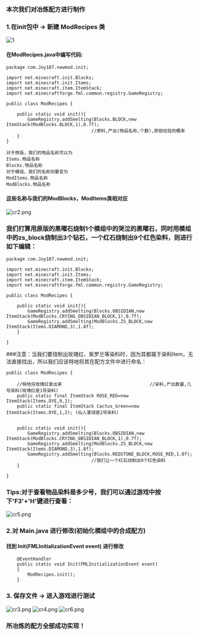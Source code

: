 ### 本次我们对冶炼配方进行制作
### 1.在init包中 -> 新建 ModRecipes 类
![1](https://img-blog.csdnimg.cn/img_convert/e1b389b5880908456d73455df2f20cce.png)
#### 在ModRecipes.java中编写代码:
```
package com.Joy187.newmod.init;

import net.minecraft.init.Blocks;
import net.minecraft.init.Items;
import net.minecraft.item.ItemStack;
import net.minecraftforge.fml.common.registry.GameRegistry;

public class ModRecipes {

	public static void init(){
		GameRegistry.addSmelting(Blocks.BLOCK,new ItemStack(ModBlocks.BLOCK,1),0.7f);
								//原料,产出(物品名称,个数),获取经验的概率
	}
}
```
```
对于原版，我们的物品名称可以为
Items.物品名称
Blocks.物品名称
对于模组，我们的名称则要变为
ModItems.物品名称
ModBlocks.物品名称
```
#### 这些名称与我们的ModBlocks，ModItems类相对应
![cr2.png](https://cdn.acwing.com/media/article/image/2021/05/06/39383_491e805aae-cr2.png) 

### 我们打算用原版的黑曜石烧制1个模组中的哭泣的黑曜石，同时用模组中的zs_block烧制出3个钻石，一个红石烧制出9个红色染料，则进行如下编辑：
```
package com.Joy187.newmod.init;

import net.minecraft.init.Blocks;
import net.minecraft.init.Items;
import net.minecraft.item.ItemStack;
import net.minecraftforge.fml.common.registry.GameRegistry;

public class ModRecipes {

	public static void init(){
		GameRegistry.addSmelting(Blocks.OBSIDIAN,new ItemStack(ModBlocks.CRYING_OBSIDIAN_BLOCK,1),0.7f);
		GameRegistry.addSmelting(ModBlocks.ZS_BLOCK,new ItemStack(Items.DIAMOND,3),1.8f);
	}
	
}
```
###注意：当我们要烧制出玫瑰红、紫罗兰等染料时，因为其都属于染料Item，无法直接找出，所以我们应该特地将其在配方文件中进行命名：
```
public class ModRecipes {
    
    //特地将玫瑰红拿出来                                 //染料,产出数量,几号染料(玫瑰红是1号染料)
	public static final ItemStack ROSE_RED=new ItemStack(Items.DYE,9,1);
	public static final ItemStack Cactus_Green=new ItemStack(Items.DYE,1,2); (仙人掌绿是2号染料)
	
	
	public static void init(){
		GameRegistry.addSmelting(Blocks.OBSIDIAN,new ItemStack(ModBlocks.CRYING_OBSIDIAN_BLOCK,1),0.7f);
		GameRegistry.addSmelting(ModBlocks.ZS_BLOCK,new ItemStack(Items.DIAMOND,3),1.8f);
		GameRegistry.addSmelting(Blocks.REDSTONE_BLOCK,ROSE_RED,1.0f);
		                        //我们让一个红石烧制出9个红色染料
	}
	
}
```
### Tips:对于查看物品染料是多少号，我们可以通过游戏中按下'F3'+'H'键进行查看：
![cr5.png](https://cdn.acwing.com/media/article/image/2021/05/06/39383_4e704951ae-cr5.png) 
### 2.对 Main.java 进行修改(初始化模组中的合成配方) 
#### 找到 Init(FMLInitializationEvent event) 进行修改
```
	@EventHandler
	public static void Init(FMLInitializationEvent event)
	{
		ModRecipes.init();
	}
```
### 3. 保存文件 -> 进入游戏进行测试
![cr3.png](https://cdn.acwing.com/media/article/image/2021/05/06/39383_0b821629ae-cr3.png) 
![cr4.png](https://cdn.acwing.com/media/article/image/2021/05/06/39383_0e634595ae-cr4.png) 
![cr6.png](https://cdn.acwing.com/media/article/image/2021/05/06/39383_5531674dae-cr6.png) 
### 所冶炼的配方全部成功实现！
